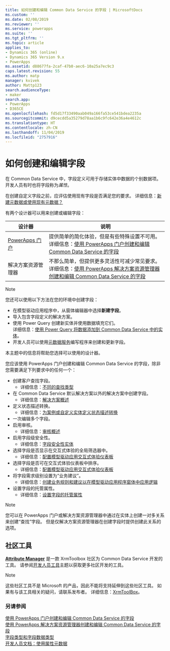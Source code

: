 ```yaml
---
title: 如何创建和编辑 Common Data Service 的字段 | MicrosoftDocs
ms.custom: ''
ms.date: 02/08/2019
ms.reviewer: ''
ms.service: powerapps
ms.suite: ''
ms.tgt_pltfrm: ''
ms.topic: article
applies_to:
- Dynamics 365 (online)
- Dynamics 365 Version 9.x
- PowerApps
ms.assetid: d88677fa-2caf-47b0-aec6-10a25a7ec9c3
caps.latest.revision: 55
ms.author: matp
manager: kvivek
author: Mattp123
search.audienceType:
- maker
search.app:
- PowerApps
- D365CE
ms.openlocfilehash: fd5d17f33490aab049a166fa53ce541bdea2235a
ms.sourcegitcommit: d9cecdd5a35279d78aa1b6c9fc642e36a4e4612c
ms.translationtype: HT
ms.contentlocale: zh-CN
ms.lasthandoff: 11/04/2019
ms.locfileid: "2757916"
---
```

# <a name="how-to-create-and-edit-fields"></a>如何创建和编辑字段

在 Common Data Service 中，字段定义可用于存储实体中数据的个别数据项。 开发人员有时也将字段称为*属性*。 
  
在创建自定义字段之前，应评估使用现有字段是否满足您的要求。 详细信息：[新建元数据或使用现有元数据？](create-edit-metadata.md#create-new-metadata-or-use-existing-metadata)

有两个设计器可以用来创建或编辑字段：

|设计器| 说明|
|--|--|
|[PowerApps 门户](https://make.powerapps.com/?utm_source=padocs&utm_medium=linkinadoc&utm_campaign=referralsfromdoc)|提供简单的简化体验，但是有些特殊设置不可用。<br />详细信息：[使用 PowerApps 门户创建和编辑 Common Data Service 的字段](create-edit-field-portal.md)|
|解决方案资源管理器|不那么简单，但提供更多灵活性可减少常见要求。<br />详细信息：[使用 PowerApps 解决方案资源管理器创建和编辑 Common Data Service 的字段](create-edit-field-solution-explorer.md) |

> [!NOTE]
> 您还可以使用以下方法在您的环境中创建字段：
> - 在模型驱动应用程序中，从窗体编辑器中选择**新建字段**。
> - 导入包含字段定义的解决方案。
> - 使用 Power Query 创建新实体并使用数据填充它们。<br />详细信息：[使用 Power Query 将数据添加到 Common Data Service 中的实体](/powerapps/maker/common-data-service/data-platform-cds-newentity-pq)。
> - 开发人员可以使用[元数据服务](/powerapps/developer/common-data-service/use-web-services#metadata-services)编写程序来创建和更新字段。

本主题中的信息将帮助您选择可以使用的设计器。 

您应该使用 PowerApps 门户创建和编辑 Common Data Service 的字段，除非您需要满足下列要求中的任何一个：

- 创建客户查找字段。 
   - 详细信息：[不同的查找类型](types-of-fields.md#different-types-of-lookups)
- 在 Common Data Service 默认解决方案以外的解决方案中创建字段。 
   - 详细信息：[解决方案概述](solutions-overview.md)
- 定义状态描述转换。 
   - 详细信息：[为案例或自定义实体定义状态描述转换](define-status-reason-transitions.md)
- 一次编辑多个字段。
- 启用审核。 
   - 详细信息：[审核概述](../../developer/common-data-service/auditing-overview.md)
- 启用字段级安全性。 
   - 详细信息：[字段安全性实体](../../developer/common-data-service/field-security-entities.md)
- 选择字段是否显示在交互式体验的全局筛选器中。 
   - 详细信息：[配置模型驱动应用交互式体验仪表板](../model-driven-apps/configure-interactive-experience-dashboards.md)
- 选择字段是否可在交互式体验仪表板中排序。 
   - 详细信息：[配置模型驱动应用交互式体验仪表板](../model-driven-apps/configure-interactive-experience-dashboards.md)
- 将字段需求级别设置为“业务建议”。 
   - 详细信息：[创建业务规则和建议以在模型驱动应用程序窗体中应用逻辑](../model-driven-apps/create-business-rules-recommendations-apply-logic-form.md)
- 设置字段的托管属性。 
   - 详细信息：[设置字段的托管属性](set-managed-properties-for-field.md)

> [!NOTE]
> 您可以在 PowerApps 门户或解决方案资源管理器中通过在实体上创建一对多关系来创建“查找”字段。 但是仅解决方案资源管理器在创建字段时提供创建此关系的选项。

## <a name="community-tools"></a>社区工具

**[Attribute Manager](https://www.xrmtoolbox.com/plugins/DLaB.Xrm.AttributeManager/)** 是一款 XrmToolbox 社区为 Common Data Service 开发的工具。 请参阅[开发人员工具](https://docs.microsoft.com/dynamics365/customer-engagement/developer/developer-tools)主题以获取更多社区开发的工具。

> [!NOTE]
> 这些社区工具不是 Microsoft 的产品，因此不能将支持延伸到这些社区工具。 如果有与该工具相关的疑问，请联系发布者。 详细信息：[XrmToolBox](https://www.xrmtoolbox.com)。

### <a name="see-also"></a>另请参阅  
[使用 PowerApps 门户创建和编辑 Common Data Service 的字段](create-edit-field-portal.md)<br />
[使用 PowerApps 解决方案资源管理器创建和编辑 Common Data Service 的字段](create-edit-field-solution-explorer.md)<br />
[字段类型和字段数据类型](types-of-fields.md)<br />
[开发人员文档：使用属性元数据](/dynamics365/customer-engagement/developer/org-service/work-attribute-metadata)
 
